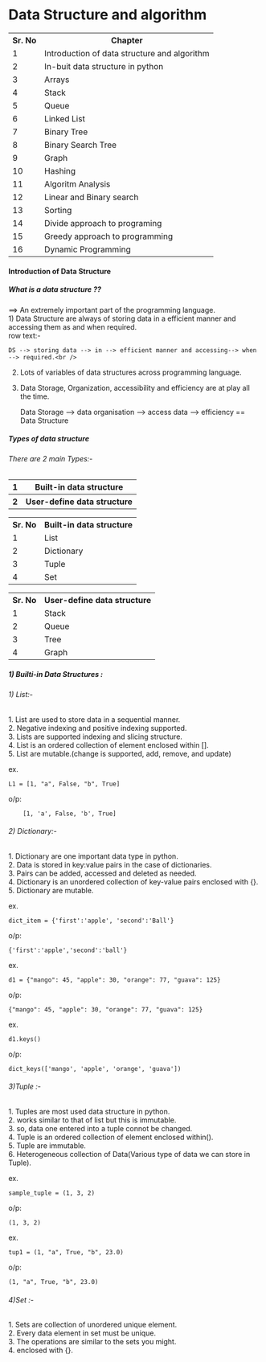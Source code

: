 <h1>Data Structure and algorithm</h1>
<table>
    <tr>
        <th>Sr. No</th>
        <th>Chapter</th>
    </tr>
    <tr>
        <td>1</td>
        <td>Introduction of data structure and algorithm</td>
    </tr>
    <tr>
        <td>2</td>
        <td>In-buit data structure in python</td>
    </tr>
    <tr>
        <td>3</td>
        <td>Arrays</td>
    </tr>
    <tr>
        <td>4</td>
        <td>Stack</td>
    </tr>
    <tr>
        <td>5</td>
        <td>Queue</td>
    </tr>
    <tr>
        <td>6</td>
        <td>Linked List</td>
    </tr>
    <tr>
        <td>7</td>
        <td>Binary Tree</td>
    </tr>
    <tr>
        <td>8</td>
        <td>Binary Search Tree</td>
    </tr>
    <tr>
        <td>9</td>
        <td>Graph</td>
    </tr>
    <tr>
        <td>10</td>
        <td>Hashing</td>
    </tr>
    <tr>
        <td>11</td>
        <td>Algoritm Analysis</td>
    </tr>
    <tr>
        <td>12</td>
        <td>Linear and Binary search</td>
    </tr>
    <tr>
        <td>13</td>
        <td>Sorting</td>
    </tr>
    <tr>
        <td>14</td>
        <td>Divide approach to programing</td>
    </tr>
    <tr>
        <td>15</td>
        <td>Greedy approach to programming</td>
    </tr>
    <tr>
        <td>16</td>
        <td>Dynamic Programming</td>
    </tr>
</table>

<h4>Introduction of Data Structure</h4>
<h5>What is a data structure ??</h5>
==> 
An extremely important part of the programming language.<br />
1) Data Structure are always of storing data in a efficient manner and accessing them as and when required.<br />
row text:-

    DS --> storing data --> in --> efficient manner and accessing--> when --> required.<br />

2) Lots of variables of data structures across programming language.<br />
3) Data Storage, Organization, accessibility and efficiency are at play all the time.<br />

    Data Storage --> data organisation --> access data --> efficiency == Data Structure

<h5>Types of data structure</h5>
<h6>There are 2 main Types:-</h6>
<table>
    <tr>
        <th>1</th>
        <th>Built-in data structure</th>
    </tr>
    <tr>
        <th>2</th>
        <th>User-define data structure</th>
    </tr>
</table>

<table>
    <tr>
        <th>Sr. No</th>
        <th>Built-in data structure</th>
    </tr>
    <tr>
        <td>1</td>
        <td>List</td>
    </tr>
    <tr>
        <td>2</td>
        <td>Dictionary</td>
    </tr>
    <tr>
        <td>3</td>
        <td>Tuple</td>
    </tr>
    <tr>
        <td>4</td>
        <td>Set</td>
    </tr>
</table>

<table>
    <tr>
        <th>Sr. No</th>
        <th>User-define data structure</th>
    </tr>
    <tr>
        <td>1</td>
        <td>Stack</td>
    </tr>
    <tr>
        <td>2</td>
        <td>Queue</td>
    </tr>
    <tr>
        <td>3</td>
        <td>Tree</td>
    </tr>
    <tr>
        <td>4</td>
        <td>Graph</td>
    </tr>
</table>

<h5>1) Builti-in Data Structures :</h5>
<h6>1) List:-</h6>
1. List are used to store data in a sequential manner.<br />
2. Negative indexing and positive indexing supported.<br />
3. Lists are supported indexing and slicing structure.<br />
4. List is an ordered collection of element enclosed within [].<br />
5. List are mutable.(change is supported, add, remove, and update)<br />
    
ex.

    L1 = [1, "a", False, "b", True]
    
o/p:

        [1, 'a', False, 'b', True]

<h6>2) Dictionary:-</h6>
1. Dictionary are one important data type in python.<br />
2. Data is stored in key:value pairs in the case of dictionaries.<br />
3. Pairs can be added, accessed and deleted as needed.<br />
4. Dictionary is an unordered collection of key-value pairs enclosed with {}.<br />
5. Dictionary are mutable.<br />

ex.
    
    dict_item = {'first':'apple', 'second':'Ball'}

o/p:

    {'first':'apple','second':'ball'}

ex.

    d1 = {"mango": 45, "apple": 30, "orange": 77, "guava": 125}

o/p:

    {"mango": 45, "apple": 30, "orange": 77, "guava": 125}

ex.

    d1.keys()

o/p:

    dict_keys(['mango', 'apple', 'orange', 'guava'])

<h6>3)Tuple :-</h6>
1. Tuples are most used data structure in python.<br />
2. works similar to that of list but this is immutable.<br />
3. so, data one entered into a tuple connot be changed.<br />
4. Tuple is an ordered collection of element enclosed within().<br />
5. Tuple are immutable.<br />
6. Heterogeneous collection of Data(Various type of data we can store in Tuple).<br />

ex.
    
    sample_tuple = (1, 3, 2)

o/p:

    (1, 3, 2)

ex.
    
    tup1 = (1, "a", True, "b", 23.0)

o/p:

    (1, "a", True, "b", 23.0)

<h6>4)Set :-</h6>
1. Sets are collection of unordered unique element.<br />
2. Every data element in set must be unique.<br />
3. The operations are similar to the sets you might.<br />
4. enclosed with {}.<br />
